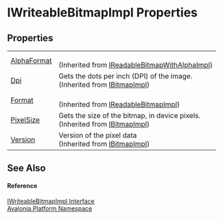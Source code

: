 # IWriteableBitmapImpl Properties




## Properties
<table>
<tr>
<td><a href="P_Avalonia_Platform_IReadableBitmapWithAlphaImpl_AlphaFormat">AlphaFormat</a></td>
<td><br />(Inherited from <a href="T_Avalonia_Platform_IReadableBitmapWithAlphaImpl">IReadableBitmapWithAlphaImpl</a>)</td>
</tr>
<tr>
<td><a href="P_Avalonia_Platform_IBitmapImpl_Dpi">Dpi</a></td>
<td>Gets the dots per inch (DPI) of the image.<br />(Inherited from <a href="T_Avalonia_Platform_IBitmapImpl">IBitmapImpl</a>)</td>
</tr>
<tr>
<td><a href="P_Avalonia_Platform_IReadableBitmapImpl_Format">Format</a></td>
<td><br />(Inherited from <a href="T_Avalonia_Platform_IReadableBitmapImpl">IReadableBitmapImpl</a>)</td>
</tr>
<tr>
<td><a href="P_Avalonia_Platform_IBitmapImpl_PixelSize">PixelSize</a></td>
<td>Gets the size of the bitmap, in device pixels.<br />(Inherited from <a href="T_Avalonia_Platform_IBitmapImpl">IBitmapImpl</a>)</td>
</tr>
<tr>
<td><a href="P_Avalonia_Platform_IBitmapImpl_Version">Version</a></td>
<td>Version of the pixel data<br />(Inherited from <a href="T_Avalonia_Platform_IBitmapImpl">IBitmapImpl</a>)</td>
</tr>
</table>

## See Also


#### Reference
<a href="T_Avalonia_Platform_IWriteableBitmapImpl">IWriteableBitmapImpl Interface</a>  
<a href="N_Avalonia_Platform">Avalonia.Platform Namespace</a>  
